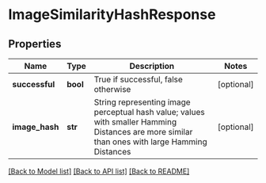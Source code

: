 # ImageSimilarityHashResponse

## Properties
Name | Type | Description | Notes
------------ | ------------- | ------------- | -------------
**successful** | **bool** | True if successful, false otherwise | [optional] 
**image_hash** | **str** | String representing image perceptual hash value; values with smaller Hamming Distances are more similar than ones with large Hamming Distances | [optional] 

[[Back to Model list]](../README.md#documentation-for-models) [[Back to API list]](../README.md#documentation-for-api-endpoints) [[Back to README]](../README.md)


